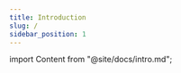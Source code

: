 ```yaml
---
title: Introduction
slug: /
sidebar_position: 1
---
```


import Content from "@site/docs/intro.md";

<Content />
